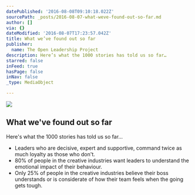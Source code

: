 ```yaml
---
datePublished: '2016-08-08T09:10:18.022Z'
sourcePath: _posts/2016-08-07-what-weve-found-out-so-far.md
author: []
via: {}
dateModified: '2016-08-07T17:23:57.042Z'
title: What we’ve found out so far
publisher:
  name: The Open Leadership Project
description: Here’s what the 1000 stories has told us so far…
starred: false
inFeed: true
hasPage: false
inNav: false
_type: MediaObject

---
```

![](https://the-grid-user-content.s3-us-west-2.amazonaws.com/1e9e4596-7c62-4ad9-9129-4102dca92180.jpg)

## What we've found out so far

Here's what the 1000 stories has told us so far...

* Leaders who are decisive, expert and supportive, command twice as much loyalty as those who don't.
* 80% of people in the creative industries want leaders to understand the emotional impact of their behaviour.
* Only 25% of people in the creative industries believe their boss understands or is considerate of how their team feels when the going gets tough.